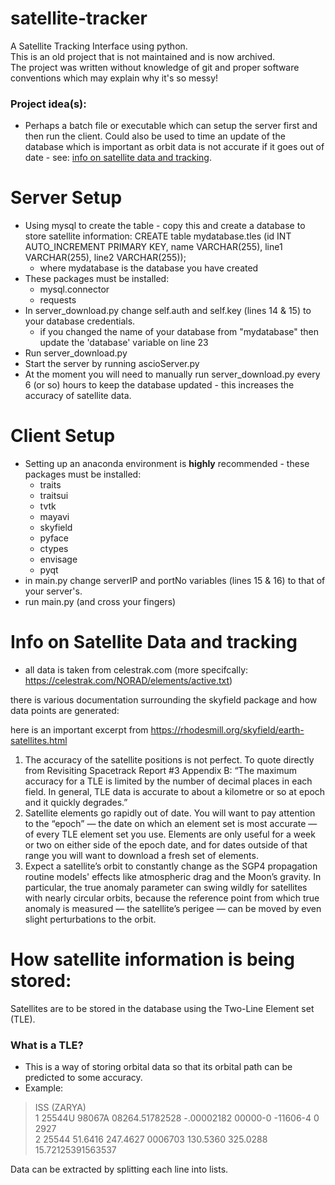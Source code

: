 # satellite-tracker
A Satellite Tracking Interface using python.  
This is an old project that is not maintained and is now archived.  
The project was written without knowledge of git and proper software conventions which may explain why it's so messy!  

### Project idea(s):
- Perhaps a batch file or executable which can setup the server first and then run the client. Could also be used to time an update of the database which is important as orbit data is not accurate if it goes out of date - see: [info on satellite data and tracking](#info-on-satellite-data-and-tracking).


# Server Setup
- Using mysql to create the table - copy this and create a database to store satellite information:
CREATE table mydatabase.tles (id INT AUTO_INCREMENT PRIMARY KEY, name VARCHAR(255), line1 VARCHAR(255), line2 VARCHAR(255));
  - where mydatabase is the database you have created
- These packages must be installed:
  - mysql.connector
  - requests
- In server_download.py change self.auth and self.key (lines 14 & 15) to your database credentials.
  - if you changed the name of your database from "mydatabase" then update the 'database' variable on line 23
- Run server_download.py
- Start the server by running ascioServer.py
- At the moment you will need to manually run server_download.py every 6 (or so) hours to keep the database updated - this increases the accuracy of satellite data.

# Client Setup
- Setting up an anaconda environment is **highly** recommended - these packages must be installed:
  - traits
  - traitsui
  - tvtk
  - mayavi
  - skyfield
  - pyface
  - ctypes
  - envisage
  - pyqt
- in main.py change serverIP and portNo variables (lines 15 & 16) to that of your server's.
- run main.py (and cross your fingers)

# Info on Satellite Data and tracking
- all data is taken from celestrak.com (more specifcally: https://celestrak.com/NORAD/elements/active.txt)

there is various documentation surrounding the skyfield package and how data points are generated:

here is an important excerpt from https://rhodesmill.org/skyfield/earth-satellites.html
1.	The accuracy of the satellite positions is not perfect. 
    To quote directly from Revisiting Spacetrack Report #3 Appendix B:
    “The maximum accuracy for a TLE is limited by the number of decimal places in each field. In general, TLE data is accurate to about a kilometre or so at epoch and it quickly      degrades.”
2.	Satellite elements go rapidly out of date. You will want to pay attention to the “epoch” — the date on which an element set is most accurate — of every TLE element set you       use. Elements are only useful for a week or two on either side of the epoch date, and for dates outside of that range you will want to download a fresh set of elements.
3.	Expect a satellite’s orbit to constantly change as the SGP4 propagation routine models' effects like atmospheric drag and the Moon’s gravity. In particular, the true anomaly     parameter can swing wildly for satellites with nearly circular orbits, because the reference point from which true anomaly is measured — the satellite’s perigee — can be         moved by even slight perturbations to the orbit.

# How satellite information is being stored:
Satellites are to be stored in the database using the Two-Line Element set (TLE).
### What is a TLE?
- This is a way of storing orbital data so that its orbital path can be predicted to some accuracy.
- Example:

> ISS (ZARYA)  
  1 25544U 98067A   08264.51782528 -.00002182  00000-0 -11606-4 0  2927  
  2 25544  51.6416 247.4627 0006703 130.5360 325.0288 15.72125391563537  

Data can be extracted by splitting each line into lists. 
